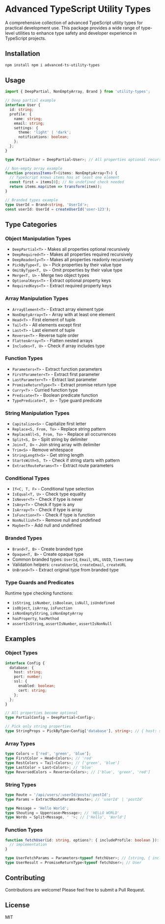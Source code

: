 # Advanced TypeScript Utility Types

A comprehensive collection of advanced TypeScript utility types for practical development use. This package provides a wide range of type-level utilities to enhance type safety and developer experience in TypeScript projects.

## Installation

```bash
npm install npm i advanced-ts-utility-types
```

## Usage

```typescript
import { DeepPartial, NonEmptyArray, Brand } from 'utility-types';

// Deep partial example
interface User {
  id: string;
  profile: {
    name: string;
    email: string;
    settings: {
      theme: 'light' | 'dark';
      notifications: boolean;
    };
  };
}

type PartialUser = DeepPartial<User>; // All properties optional recursively

// Non-empty array example
function processItems<T>(items: NonEmptyArray<T>) {
  // TypeScript knows items has at least one element
  const first = items[0]; // No undefined check needed
  return items.map(item => transform(item));
}

// Branded types example
type UserId = Brand<string, 'UserId'>;
const userId: UserId = createUserId('user-123');
```

## Type Categories

### Object Manipulation Types
- `DeepPartial<T>` - Makes all properties optional recursively
- `DeepRequired<T>` - Makes all properties required recursively
- `DeepReadonly<T>` - Makes all properties readonly recursively
- `PickByType<T, U>` - Pick properties by their value type
- `OmitByType<T, U>` - Omit properties by their value type
- `Merge<T, U>` - Merge two object types
- `OptionalKeys<T>` - Extract optional property keys
- `RequiredKeys<T>` - Extract required property keys

### Array Manipulation Types
- `ArrayElement<T>` - Extract array element type
- `NonEmptyArray<T>` - Array with at least one element
- `Head<T>` - First element of tuple
- `Tail<T>` - All elements except first
- `Last<T>` - Last element of tuple
- `Reverse<T>` - Reverse tuple order
- `FlattenArray<T>` - Flatten nested arrays
- `Includes<T, U>` - Check if array includes type

### Function Types
- `Parameters<T>` - Extract function parameters
- `FirstParameter<T>` - Extract first parameter
- `LastParameter<T>` - Extract last parameter
- `PromiseReturnType<T>` - Extract promise return type
- `Curry<T>` - Curried function type
- `Predicate<T>` - Boolean predicate function
- `TypePredicate<T, U>` - Type guard predicate

### String Manipulation Types
- `Capitalize<S>` - Capitalize first letter
- `Replace<S, From, To>` - Replace string pattern
- `ReplaceAll<S, From, To>` - Replace all occurrences
- `Split<S, D>` - Split string by delimiter
- `Join<T, D>` - Join string array with delimiter
- `Trim<S>` - Remove whitespace
- `StringLength<S>` - Get string length
- `StartsWith<S, T>` - Check if string starts with pattern
- `ExtractRouteParams<T>` - Extract route parameters

### Conditional Types
- `If<C, T, F>` - Conditional type selection
- `IsEqual<T, U>` - Check type equality
- `IsNever<T>` - Check if type is never
- `IsAny<T>` - Check if type is any
- `IsArray<T>` - Check if type is array
- `IsFunction<T>` - Check if type is function
- `NonNullish<T>` - Remove null and undefined
- `Maybe<T>` - Add null and undefined

### Branded Types
- `Brand<T, B>` - Create branded type
- `Opaque<T, B>` - Create opaque type
- Common branded types: `UserId`, `Email`, `URL`, `UUID`, `Timestamp`
- Validation helpers: `createUserId`, `createEmail`, `createURL`
- `UnBrand<T>` - Extract original type from branded type

### Type Guards and Predicates
Runtime type checking functions:
- `isString`, `isNumber`, `isBoolean`, `isNull`, `isUndefined`
- `isObject`, `isArray`, `isFunction`
- `isNonEmptyString`, `isNonEmptyArray`
- `hasProperty`, `hasMethod`
- `assertIsString`, `assertIsNumber`, `assertIsNonNull`

## Examples

### Object Types
```typescript
interface Config {
  database: {
    host: string;
    port: number;
    ssl: {
      enabled: boolean;
      cert: string;
    };
  };
}

// All properties become optional
type PartialConfig = DeepPartial<Config>;

// Pick only string properties
type StringProps = PickByType<Config['database'], string>; // { host: string }
```

### Array Types
```typescript
type Colors = ['red', 'green', 'blue'];
type FirstColor = Head<Colors>; // 'red'
type RestColors = Tail<Colors>; // ['green', 'blue']
type LastColor = Last<Colors>; // 'blue'
type ReversedColors = Reverse<Colors>; // ['blue', 'green', 'red']
```

### String Types
```typescript
type Route = '/api/users/:userId/posts/:postId';
type Params = ExtractRouteParams<Route>; // 'userId' | 'postId'

type Message = 'Hello World';
type Shouting = Uppercase<Message>; // 'HELLO WORLD'
type Words = Split<Message, ' '>; // ['Hello', 'World']
```

### Function Types
```typescript
function fetchUser(id: string, options?: { includeProfile: boolean }): Promise<User> {
  // implementation
}

type UserFetchParams = Parameters<typeof fetchUser>; // [string, { includeProfile: boolean }?]
type UserResult = PromiseReturnType<typeof fetchUser>; // User
```

## Contributing

Contributions are welcome! Please feel free to submit a Pull Request.

## License

MIT